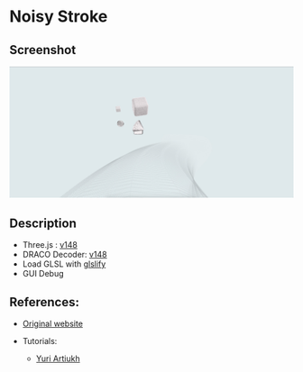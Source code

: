 # Noisy Stroke

## Screenshot

![screenshot](src/assets/screenshot.jpeg)

## Description

- Three.js : [v148](https://unpkg.com/browse/three@0.148.0/)
- DRACO Decoder: [v148](https://unpkg.com/browse/three@0.148.0/examples/jsm/libs/draco/)
- Load GLSL with [glslify](https://github.com/glslify/glslify)
- GUI Debug

## References:

- [Original website](https://leonard.agency/en/)
- Tutorials:

    - [Yuri Artiukh](https://youtu.be/_qJdpSr3HkM)
